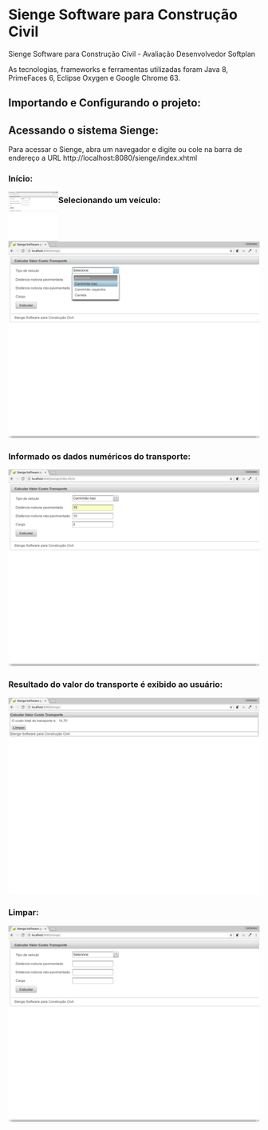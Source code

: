 # Sienge Software para Construção Civil
Sienge Software para Construção Civil - Avaliação Desenvolvedor Softplan

As tecnologias, frameworks e ferramentas utilizadas foram Java 8, PrimeFaces 6, Eclipse Oxygen e Google Chrome 63. 

## Importando e Configurando o projeto:


## Acessando o sistema Sienge:
Para acessar o Sienge, abra um navegador e digite ou cole na barra de endereço a URL http://localhost:8080/sienge/index.xhtml

### Início:
<img align="left" width="100" height="100" src="/sienge_prints/Sienge_1.png">

### Selecionando um veículo:
![alt text](/sienge_prints/Sienge_2.png)

### Informado os dados numéricos do transporte:
![alt text](/sienge_prints/Sienge_3.png)

### Resultado do valor do transporte é exibido ao usuário:
![alt text](/sienge_prints/Sienge_4.png)

### Limpar:
![alt text](/sienge_prints/Sienge_1.png)

